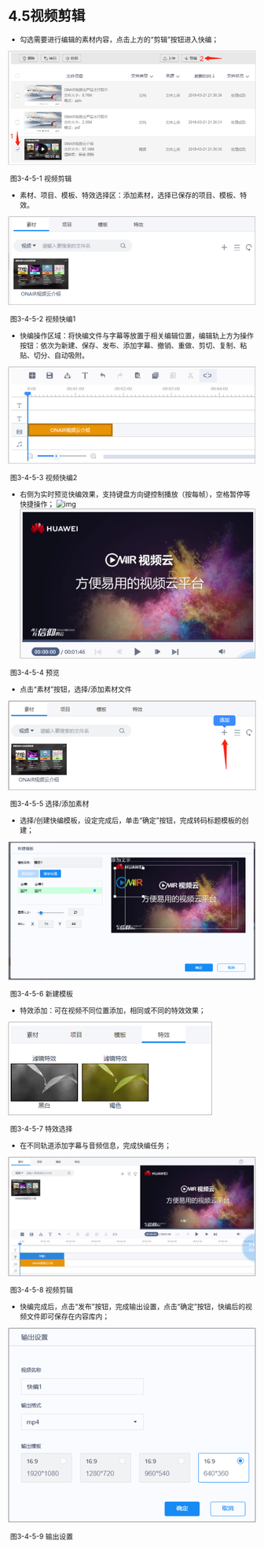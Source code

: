 # 4.5视频剪辑

- 勾选需要进行编辑的素材内容，点击上方的“剪辑”按钮进入快编；

![img](../images/47.png) 

​	图3-4-5-1 视频剪辑

- 素材、项目、模板、特效选择区：添加素材，选择已保存的项目、模板、特效。

![img](../images/48.png) 

​	图3-4-5-2 视频快编1

- 快编操作区域：将快编文件与字幕等放置于相关编辑位置，编辑轨上方为操作按钮：依次为新建、保存、发布、添加字幕、撤销、重做、剪切、复制、粘贴、切分、自动吸附。

![img](../images/49.png) 

​	图3-4-5-3 视频快编2

- 右侧为实时预览快编效果，支持键盘方向键控制播放（按每帧），空格暂停等快捷操作；
  ![img](file:///C:\Users\ADMINI~1\AppData\Local\Temp\ksohtml3160\wps492.png)![img](../images/50.png) 

​	图3-4-5-4 预览

- 点击“素材”按钮，选择/添加素材文件

![img](../images/51.png) 

​	图3-4-5-5 选择/添加素材

- 选择/创建快编模板，设定完成后，单击“确定”按钮，完成转码标题模板的创建；

![img](../images/52.png) 

​	图3-4-5-6 新建模板

- 特效添加：可在视频不同位置添加，相同或不同的特效效果；

![img](../images/53.png) 

​	图3-4-5-7 特效选择

- 在不同轨道添加字幕与音频信息，完成快编任务；

![img](../images/54.png) 

​	图3-4-5-8 视频剪辑

- 快编完成后，点击“发布”按钮，完成输出设置，点击“确定”按钮，快编后的视频文件即可保存在内容库内；

![img](../images/55.png) 

​	图3-4-5-9 输出设置